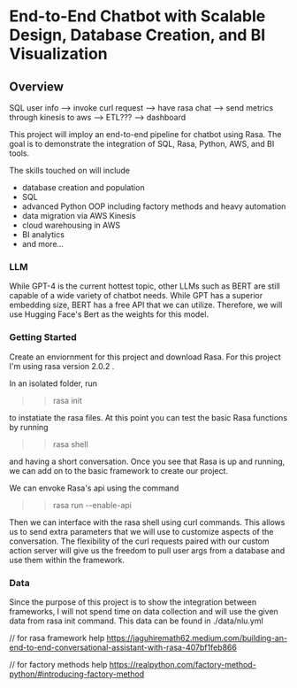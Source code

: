# End-to-End Chatbot with Scalable Design, Database Creation, and BI Visualization

## Overview

SQL user info --> invoke curl request --> have rasa chat --> send metrics through kinesis to aws --> ETL??? --> dashboard 

This project will imploy an end-to-end pipeline for chatbot using Rasa. The goal is to demonstrate the integration of SQL, Rasa, Python, AWS, and BI tools. 

The skills touched on will include 
* database creation and population
* SQL
* advanced Python OOP including factory methods and heavy automation
* data migration via AWS Kinesis
* cloud warehousing in AWS
* BI analytics
* and more...


### LLM
While GPT-4 is the current hottest topic, other LLMs such as BERT are still capable of a wide variety of chatbot needs. While GPT has a superior embedding size, BERT has a free API that we can utilize. Therefore, we will use Hugging Face's Bert as the weights for this model.


### Getting Started

Create an enviornment for this project and download Rasa. For this project I'm using rasa version 2.0.2 . 

In an isolated folder, run 

>> rasa init

to instatiate the rasa files. At this point you can test the basic Rasa functions by running

>> rasa shell

and having a short conversation. Once you see that Rasa is up and running, we can add on to the basic framework to create our project. 


We can envoke Rasa's api using the command 
>> rasa run --enable-api

Then we can interface with the rasa shell using curl commands. This allows us to send extra parameters that we will use to customize aspects of the conversation. The flexibility of the curl requests paired with our custom action server will give us the freedom to pull user args from a database and use them within the framework.



### Data
Since the purpose of this project is to show the integration between frameworks, I will not spend time on data collection and will use the given data from rasa init command. This data can be found in ./data/nlu.yml





// for rasa framework help
https://jaguhiremath62.medium.com/building-an-end-to-end-conversational-assistant-with-rasa-407bf1feb866


// for factory methods help
https://realpython.com/factory-method-python/#introducing-factory-method
